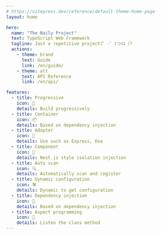 ```yaml
---
# https://vitepress.dev/reference/default-theme-home-page
layout: home

hero:
  name: "The Naily Project"
  text: TypeScript Web Framework
  tagline: Just a repetitive project(゜-゜)つロ（?
  actions:
    - theme: brand
      text: Guide
      link: /en/guide/
    - theme: alt
      text: API Reference
      link: /en/api/

features:
  - title: Progressive
    icon: 📑
    details: Build progressively
  - title: Container
    icon: 📦
    details: Based on dependency injection
  - title: Adapter
    icon: 📡
    details: Use such as Express, Koa
  - title: Component
    icon: 🧩
    details: Nest.js style isolation injection
  - title: Auto scan
    icon: 🔍
    details: Automatically scan and register
  - title: Dynamic configuration
    icon: 🛠
    details: Dynamic to get configuration
  - title: Dependency injection
    icon: 🧬
    details: Based on dependency injection
  - title: Aspect programming
    icon: 🎯
    details: Listen the class method
---
```

